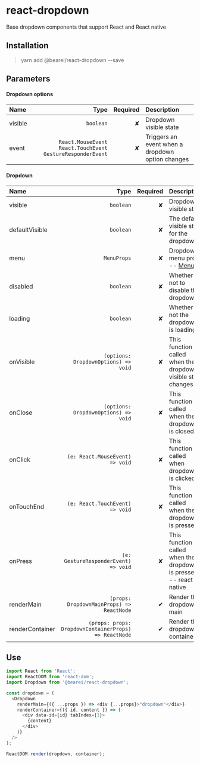 # react-dropdown

Base dropdown components that support React and React native

## Installation

> yarn add @bearei/react-dropdown --save

## Parameters

#### Dropdown options

| Name | Type | Required | Description |
| :-- | --: | --: | :-- |
| visible | `boolean` | ✘ | Dropdown visible state |
| event | `React.MouseEvent` `React.TouchEvent` `GestureResponderEvent` | ✘ | Triggers an event when a dropdown option changes |

#### Dropdown

| Name | Type | Required | Description |
| :-- | --: | --: | :-- |
| visible | `boolean` | ✘ | Dropdown visible state |
| defaultVisible | `boolean` | ✘ | The default visible state for the dropdown |
| menu | `MenuProps` | ✘ | Dropdown menu props -- [Menu](https://github.com/bear-ei/react-menu) |
| disabled | `boolean` | ✘ | Whether or not to disable the dropdown |
| loading | `boolean` | ✘ | Whether or not the dropdown is loading |
| onVisible | `(options: DropdownOptions) => void` | ✘ | This function is called when the dropdown visible state changes |
| onClose | `(options: DropdownOptions) => void` | ✘ | This function is called when the dropdown is closed |
| onClick | `(e: React.MouseEvent) => void` | ✘ | This function is called when dropdown is clicked |
| onTouchEnd | `(e: React.TouchEvent) => void` | ✘ | This function is called when the dropdown is pressed |
| onPress | `(e: GestureResponderEvent) => void` | ✘ | This function is called when the dropdown is pressed -- react native |
| renderMain | `(props: DropdownMainProps) => ReactNode` | ✔ | Render the dropdown main |
| renderContainer | `(props: props: DropdownContainerProps) => ReactNode` | ✔ | Render the dropdown container |

## Use

```typescript
import React from 'React';
import ReactDOM from 'react-dom';
import Dropdown from '@bearei/react-dropdown';

const dropdown = (
  <Dropdown
    renderMain={({ ...props }) => <div {...props}>"dropdown"</div>}
    renderContainer={({ id, content }) => (
      <div data-id={id} tabIndex={1}>
        {content}
      </div>
    )}
  />
);

ReactDOM.render(dropdown, container);
```
